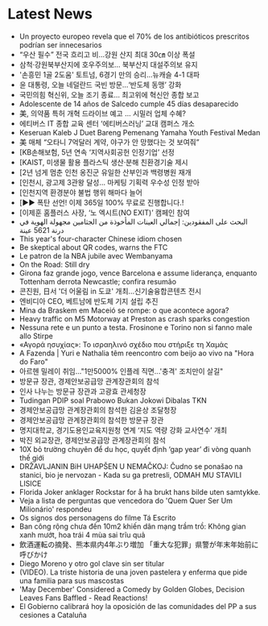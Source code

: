 # Latest News
-  Un proyecto europeo revela que el 70% de los antibióticos prescritos podrían ser innecesarios
-  “우산 필수” 전국 흐리고 비…강원 산지 최대 30㎝ 이상 폭설
-  삼척·강원북부산지에 호우주의보… 북부산지 대설주의보 유지
-  '손흥민 1골 2도움' 토트넘, 6경기 만의 승리…뉴캐슬 4-1 대파
-  윤 대통령, 오늘 네덜란드 국빈 방문…‘반도체 동맹’ 강화
-  국민의힘 혁신위, 오늘 조기 종료… 최고위에 혁신안 종합 보고
-  Adolescente de 14 años de Salcedo cumple 45 días desaparecido
-  美, 의약품 특허 개혁 드라이브 예고 ... 시밀러 업체 수혜?
-  에티버스 IT 종합 교육 센터 ‘에티버스러닝’ 교대 캠퍼스 개소
-  Keseruan Kaleb J Duet Bareng Pemenang Yamaha Youth Festival Medan
-  美 매체 “오타니 7억달러 계약, 야구가 안 망했다는 것 보여줘”
-  [KB손해보험, 5년 연속 ‘지역사회공헌 인정기업’ 선정
-  [KAIST, 미생물 활용 플라스틱 생산·분해 친환경기술 제시
-  [2년 넘게 멈춘 인천 옹진군 유일한 산부인과 백령병원 재개
-  [인천시, 광고제 3관왕 달성… 마케팅 기획력 우수성 인정 받아
-  [인천지역 환경분야 불법 행위 해마다 늘어
-  [▶▶ 폭탄 선언! 이제 365일 100% 무료로 진행합니다.!
-  [이제훈 홈플러스 사장, ‘노 엑시트(NO EXIT)’ 캠페인 참여
-  البحث على المفقودين: إجمالي العينات المأخوذة من الجثامين مجهولة الهوية في درنة 5621 عينة
-  This year's four-character Chinese idiom chosen
-  Be skeptical about QR codes, warns the FTC
-  Le patron de la NBA jubile avec Wembanyama
-  On the Road: Still dry
-  Girona faz grande jogo, vence Barcelona e assume liderança, enquanto Tottenham derrota Newcastle; confira resumão
-  콘진원, 日서 '더 어울림 in 도쿄' 개최…신기술융합콘텐츠 전시
-  엔비디아 CEO, 베트남에 반도체 기지 설립 추진
-  Mina da Braskem em Maceió se rompe: o que acontece agora?
-  Heavy traffic on M5 Motorway at Preston as crash sparks congestion
-  Nessuna rete e un punto a testa. Frosinone e Torino non si fanno male allo Stirpe
-  «Αγορά ησυχίας»: Το ισραηλινό σχέδιο που στήριξε τη Χαμάς
-  A Fazenda | Yuri e Nathalia têm reencontro com beijo ao vivo na "Hora do Faro"
-  아르헨 밀레이 취임..."1만5000% 인플레 직면...'충격' 조치만이 살길"
-  방문규 장관, 경제안보공급망 관계장관회의 참석
-  인사 나누는 방문규 장관과 고광효 관세청장
-  Tudingan PDIP soal Prabowo Bukan Jokowi Dibalas TKN
-  경제안보공급망 관계장관회의 참석한 김윤상 조달청장
-  경제안보공급망 관계장관회의 참석한 방문규 장관
-  명지대학교, 경기도용인교육지원청 연계 ‘지도 역량 강화 교사연수’ 개최
-  박진 외교장관, 경제안보공급망 관계장관회의 참석
-  10X bỏ trường chuyên để du học, quyết định ‘gap year’ đi vòng quanh thế giới
-  DRŽAVLJANIN BiH UHAPŠEN U NEMAČKOJ: Čudno se ponašao na stanici, bio je nervozan - Kada su ga pretresli, ODMAH MU STAVILI LISICE
-  Florida Joker anklager Rockstar for å ha brukt hans bilde uten samtykke.
-  Veja a lista de perguntas que vencedora do 'Quem Quer Ser Um Milionário' respondeu
-  Os signos dos personagens do filme Tá Escrito
-  Ban công rộng chưa đến 10m2 khiến dân mạng trầm trồ: Không gian xanh mướt, hoa trái 4 mùa sai trĩu quả
-  飲酒運転の摘発、熊本県内4年ぶり増加 「重大な犯罪」県警が年末年始前に呼びかけ
-  Diego Moreno y otro gol clave sin ser titular
-  (VIDEO). La triste historia de una joven pastelera y enferma que pide una familia para sus mascostas
-  'May December' Considered a Comedy by Golden Globes, Decision Leaves Fans Baffled - Read Reactions!
-  El Gobierno calibrará hoy la oposición de las comunidades del PP a sus cesiones a Cataluña
